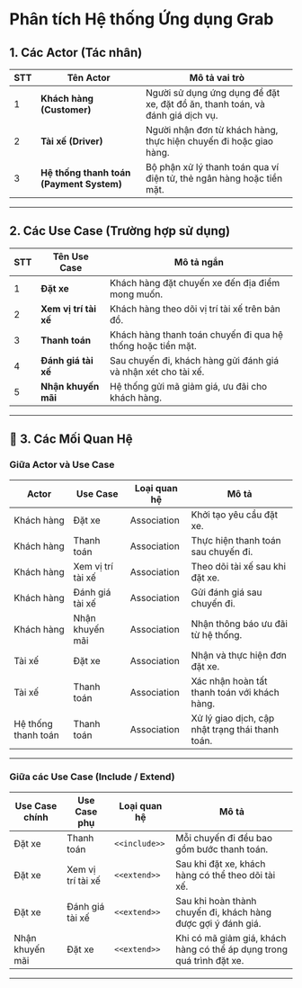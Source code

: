 # Phân tích Hệ thống Ứng dụng Grab

##  1. Các Actor (Tác nhân)

| STT | Tên Actor | Mô tả vai trò |
|-----|------------|----------------|
| 1 | **Khách hàng (Customer)** | Người sử dụng ứng dụng để đặt xe, đặt đồ ăn, thanh toán, và đánh giá dịch vụ. |
| 2 | **Tài xế (Driver)** | Người nhận đơn từ khách hàng, thực hiện chuyến đi hoặc giao hàng. |
| 3 | **Hệ thống thanh toán (Payment System)** | Bộ phận xử lý thanh toán qua ví điện tử, thẻ ngân hàng hoặc tiền mặt. |

---

##  2. Các Use Case (Trường hợp sử dụng)

| STT | Tên Use Case | Mô tả ngắn |
|-----|---------------|------------|
| 1 | **Đặt xe** | Khách hàng đặt chuyến xe đến địa điểm mong muốn. |
| 2 | **Xem vị trí tài xế** | Khách hàng theo dõi vị trí tài xế trên bản đồ. |
| 3 | **Thanh toán** | Khách hàng thanh toán chuyến đi qua hệ thống hoặc tiền mặt. |
| 4 | **Đánh giá tài xế** | Sau chuyến đi, khách hàng gửi đánh giá và nhận xét cho tài xế. |
| 5 | **Nhận khuyến mãi** | Hệ thống gửi mã giảm giá, ưu đãi cho khách hàng. |

---

## 🔗 3. Các Mối Quan Hệ

### Giữa Actor và Use Case

| Actor | Use Case | Loại quan hệ | Mô tả |
|--------|-----------|---------------|--------|
| Khách hàng | Đặt xe | Association | Khởi tạo yêu cầu đặt xe. |
| Khách hàng | Thanh toán | Association | Thực hiện thanh toán sau chuyến đi. |
| Khách hàng | Xem vị trí tài xế | Association | Theo dõi tài xế sau khi đặt xe. |
| Khách hàng | Đánh giá tài xế | Association | Gửi đánh giá sau chuyến đi. |
| Khách hàng | Nhận khuyến mãi | Association | Nhận thông báo ưu đãi từ hệ thống. |
| Tài xế | Đặt xe | Association | Nhận và thực hiện đơn đặt xe. |
| Tài xế | Thanh toán | Association | Xác nhận hoàn tất thanh toán với khách hàng. |
| Hệ thống thanh toán | Thanh toán | Association | Xử lý giao dịch, cập nhật trạng thái thanh toán. |

---

###  Giữa các Use Case (Include / Extend)

| Use Case chính | Use Case phụ | Loại quan hệ | Mô tả |
|----------------|---------------|---------------|--------|
| Đặt xe | Thanh toán | `<<include>>` | Mỗi chuyến đi đều bao gồm bước thanh toán. |
| Đặt xe | Xem vị trí tài xế | `<<extend>>` | Sau khi đặt xe, khách hàng có thể theo dõi tài xế. |
| Đặt xe | Đánh giá tài xế | `<<extend>>` | Sau khi hoàn thành chuyến đi, khách hàng được gợi ý đánh giá. |
| Nhận khuyến mãi | Đặt xe | `<<extend>>` | Khi có mã giảm giá, khách hàng có thể áp dụng trong quá trình đặt xe. |

---



